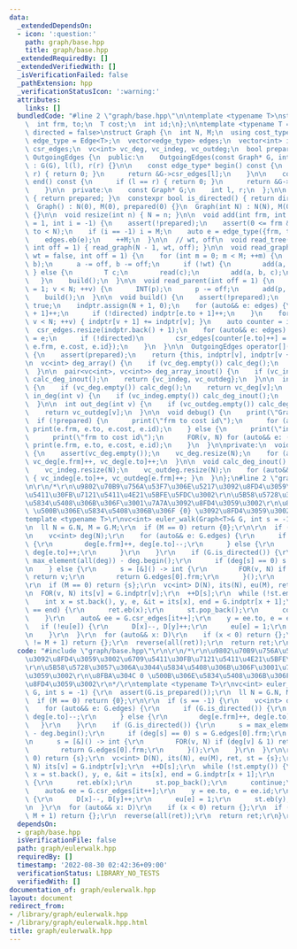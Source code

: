 ```yaml
---
data:
  _extendedDependsOn:
  - icon: ':question:'
    path: graph/base.hpp
    title: graph/base.hpp
  _extendedRequiredBy: []
  _extendedVerifiedWith: []
  _isVerificationFailed: false
  _pathExtension: hpp
  _verificationStatusIcon: ':warning:'
  attributes:
    links: []
  bundledCode: "#line 2 \"graph/base.hpp\"\n\ntemplate <typename T>\nstruct Edge {\n\
    \  int frm, to;\n  T cost;\n  int id;\n};\n\ntemplate <typename T = int, bool\
    \ directed = false>\nstruct Graph {\n  int N, M;\n  using cost_type = T;\n  using\
    \ edge_type = Edge<T>;\n  vector<edge_type> edges;\n  vector<int> indptr;\n  vector<edge_type>\
    \ csr_edges;\n  vc<int> vc_deg, vc_indeg, vc_outdeg;\n  bool prepared;\n\n  class\
    \ OutgoingEdges {\n  public:\n    OutgoingEdges(const Graph* G, int l, int r)\
    \ : G(G), l(l), r(r) {}\n\n    const edge_type* begin() const {\n      if (l ==\
    \ r) { return 0; }\n      return &G->csr_edges[l];\n    }\n\n    const edge_type*\
    \ end() const {\n      if (l == r) { return 0; }\n      return &G->csr_edges[r];\n\
    \    }\n\n  private:\n    const Graph* G;\n    int l, r;\n  };\n\n  bool is_prepared()\
    \ { return prepared; }\n  constexpr bool is_directed() { return directed; }\n\n\
    \  Graph() : N(0), M(0), prepared(0) {}\n  Graph(int N) : N(N), M(0), prepared(0)\
    \ {}\n\n  void resize(int n) { N = n; }\n\n  void add(int frm, int to, T cost\
    \ = 1, int i = -1) {\n    assert(!prepared);\n    assert(0 <= frm && 0 <= to &&\
    \ to < N);\n    if (i == -1) i = M;\n    auto e = edge_type({frm, to, cost, i});\n\
    \    edges.eb(e);\n    ++M;\n  }\n\n  // wt, off\n  void read_tree(bool wt = false,\
    \ int off = 1) { read_graph(N - 1, wt, off); }\n\n  void read_graph(int M, bool\
    \ wt = false, int off = 1) {\n    for (int m = 0; m < M; ++m) {\n      INT(a,\
    \ b);\n      a -= off, b -= off;\n      if (!wt) {\n        add(a, b);\n     \
    \ } else {\n        T c;\n        read(c);\n        add(a, b, c);\n      }\n \
    \   }\n    build();\n  }\n\n  void read_parent(int off = 1) {\n    for (int v\
    \ = 1; v < N; ++v) {\n      INT(p);\n      p -= off;\n      add(p, v);\n    }\n\
    \    build();\n  }\n\n  void build() {\n    assert(!prepared);\n    prepared =\
    \ true;\n    indptr.assign(N + 1, 0);\n    for (auto&& e: edges) {\n      indptr[e.frm\
    \ + 1]++;\n      if (!directed) indptr[e.to + 1]++;\n    }\n    for (int v = 0;\
    \ v < N; ++v) { indptr[v + 1] += indptr[v]; }\n    auto counter = indptr;\n  \
    \  csr_edges.resize(indptr.back() + 1);\n    for (auto&& e: edges) {\n      csr_edges[counter[e.frm]++]\
    \ = e;\n      if (!directed)\n        csr_edges[counter[e.to]++] = edge_type({e.to,\
    \ e.frm, e.cost, e.id});\n    }\n  }\n\n  OutgoingEdges operator[](int v) const\
    \ {\n    assert(prepared);\n    return {this, indptr[v], indptr[v + 1]};\n  }\n\
    \n  vc<int> deg_array() {\n    if (vc_deg.empty()) calc_deg();\n    return vc_deg;\n\
    \  }\n\n  pair<vc<int>, vc<int>> deg_array_inout() {\n    if (vc_indeg.empty())\
    \ calc_deg_inout();\n    return {vc_indeg, vc_outdeg};\n  }\n\n  int deg(int v)\
    \ {\n    if (vc_deg.empty()) calc_deg();\n    return vc_deg[v];\n  }\n\n  int\
    \ in_deg(int v) {\n    if (vc_indeg.empty()) calc_deg_inout();\n    return vc_indeg[v];\n\
    \  }\n\n  int out_deg(int v) {\n    if (vc_outdeg.empty()) calc_deg_inout();\n\
    \    return vc_outdeg[v];\n  }\n\n  void debug() {\n    print(\"Graph\");\n  \
    \  if (!prepared) {\n      print(\"frm to cost id\");\n      for (auto&& e: edges)\
    \ print(e.frm, e.to, e.cost, e.id);\n    } else {\n      print(\"indptr\", indptr);\n\
    \      print(\"frm to cost id\");\n      FOR(v, N) for (auto&& e: (*this)[v])\
    \ print(e.frm, e.to, e.cost, e.id);\n    }\n  }\n\nprivate:\n  void calc_deg()\
    \ {\n    assert(vc_deg.empty());\n    vc_deg.resize(N);\n    for (auto&& e: edges)\
    \ vc_deg[e.frm]++, vc_deg[e.to]++;\n  }\n\n  void calc_deg_inout() {\n    assert(vc_indeg.empty());\n\
    \    vc_indeg.resize(N);\n    vc_outdeg.resize(N);\n    for (auto&& e: edges)\
    \ { vc_indeg[e.to]++, vc_outdeg[e.frm]++; }\n  }\n};\n#line 2 \"graph/eulerwalk.hpp\"\
    \n\r\n/*\r\n\u9802\u70B9\u756A\u53F7\u306E\u5217\u3092\u8FD4\u3059\u3002\u6709\
    \u5411\u30FB\u7121\u5411\u4E21\u5BFE\u5FDC\u3002\r\n\u5B58\u5728\u3057\u306A\u3044\
    \u5834\u5408\u306B\u306F\u3001\u7A7A\u3092\u8FD4\u3059\u3002\r\n\u8FBA\u304C 0\
    \ \u500B\u306E\u5834\u5408\u306B\u306F {0} \u3092\u8FD4\u3059\u3002\r\n*/\r\n\
    template <typename T>\r\nvc<int> euler_walk(Graph<T>& G, int s = -1) {\r\n  assert(G.is_prepared());\r\
    \n  ll N = G.N, M = G.M;\r\n  if (M == 0) return {0};\r\n\r\n  if (s == -1) {\r\
    \n    vc<int> deg(N);\r\n    for (auto&& e: G.edges) {\r\n      if (G.is_directed())\
    \ {\r\n        deg[e.frm]++, deg[e.to]--;\r\n      } else {\r\n        deg[e.frm]++,\
    \ deg[e.to]++;\r\n      }\r\n    }\r\n    if (G.is_directed()) {\r\n      s =\
    \ max_element(all(deg)) - deg.begin();\r\n      if (deg[s] == 0) s = G.edges[0].frm;\r\
    \n    } else {\r\n      s = [&]() -> int {\r\n        FOR(v, N) if (deg[v] & 1)\
    \ return v;\r\n        return G.edges[0].frm;\r\n      }();\r\n    }\r\n  }\r\n\
    \r\n  if (M == 0) return {s};\r\n  vc<int> D(N), its(N), eu(M), ret, st = {s};\r\
    \n  FOR(v, N) its[v] = G.indptr[v];\r\n  ++D[s];\r\n  while (!st.empty()) {\r\n\
    \    int x = st.back(), y, e, &it = its[x], end = G.indptr[x + 1];\r\n    if (it\
    \ == end) {\r\n      ret.eb(x);\r\n      st.pop_back();\r\n      continue;\r\n\
    \    }\r\n    auto& ee = G.csr_edges[it++];\r\n    y = ee.to, e = ee.id;\r\n \
    \   if (!eu[e]) {\r\n      D[x]--, D[y]++;\r\n      eu[e] = 1;\r\n      st.eb(y);\r\
    \n    }\r\n  }\r\n  for (auto&& x: D)\r\n    if (x < 0) return {};\r\n  if (len(ret)\
    \ != M + 1) return {};\r\n  reverse(all(ret));\r\n  return ret;\r\n}\r\n"
  code: "#include \"graph/base.hpp\"\r\n\r\n/*\r\n\u9802\u70B9\u756A\u53F7\u306E\u5217\
    \u3092\u8FD4\u3059\u3002\u6709\u5411\u30FB\u7121\u5411\u4E21\u5BFE\u5FDC\u3002\
    \r\n\u5B58\u5728\u3057\u306A\u3044\u5834\u5408\u306B\u306F\u3001\u7A7A\u3092\u8FD4\
    \u3059\u3002\r\n\u8FBA\u304C 0 \u500B\u306E\u5834\u5408\u306B\u306F {0} \u3092\
    \u8FD4\u3059\u3002\r\n*/\r\ntemplate <typename T>\r\nvc<int> euler_walk(Graph<T>&\
    \ G, int s = -1) {\r\n  assert(G.is_prepared());\r\n  ll N = G.N, M = G.M;\r\n\
    \  if (M == 0) return {0};\r\n\r\n  if (s == -1) {\r\n    vc<int> deg(N);\r\n\
    \    for (auto&& e: G.edges) {\r\n      if (G.is_directed()) {\r\n        deg[e.frm]++,\
    \ deg[e.to]--;\r\n      } else {\r\n        deg[e.frm]++, deg[e.to]++;\r\n   \
    \   }\r\n    }\r\n    if (G.is_directed()) {\r\n      s = max_element(all(deg))\
    \ - deg.begin();\r\n      if (deg[s] == 0) s = G.edges[0].frm;\r\n    } else {\r\
    \n      s = [&]() -> int {\r\n        FOR(v, N) if (deg[v] & 1) return v;\r\n\
    \        return G.edges[0].frm;\r\n      }();\r\n    }\r\n  }\r\n\r\n  if (M ==\
    \ 0) return {s};\r\n  vc<int> D(N), its(N), eu(M), ret, st = {s};\r\n  FOR(v,\
    \ N) its[v] = G.indptr[v];\r\n  ++D[s];\r\n  while (!st.empty()) {\r\n    int\
    \ x = st.back(), y, e, &it = its[x], end = G.indptr[x + 1];\r\n    if (it == end)\
    \ {\r\n      ret.eb(x);\r\n      st.pop_back();\r\n      continue;\r\n    }\r\n\
    \    auto& ee = G.csr_edges[it++];\r\n    y = ee.to, e = ee.id;\r\n    if (!eu[e])\
    \ {\r\n      D[x]--, D[y]++;\r\n      eu[e] = 1;\r\n      st.eb(y);\r\n    }\r\
    \n  }\r\n  for (auto&& x: D)\r\n    if (x < 0) return {};\r\n  if (len(ret) !=\
    \ M + 1) return {};\r\n  reverse(all(ret));\r\n  return ret;\r\n}\r\n"
  dependsOn:
  - graph/base.hpp
  isVerificationFile: false
  path: graph/eulerwalk.hpp
  requiredBy: []
  timestamp: '2022-08-30 02:42:36+09:00'
  verificationStatus: LIBRARY_NO_TESTS
  verifiedWith: []
documentation_of: graph/eulerwalk.hpp
layout: document
redirect_from:
- /library/graph/eulerwalk.hpp
- /library/graph/eulerwalk.hpp.html
title: graph/eulerwalk.hpp
---
```

